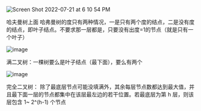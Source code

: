 ![Screen Shot 2022-07-21 at 6 10 54 PM](https://user-images.githubusercontent.com/59748598/180340393-71120fe6-0836-40c3-ba50-d06a96f21621.png)

哈夫曼树上面 哈弗曼树的度只有两种情况，一是只有两个度的结点，二是没有度的结点，即叶子结点。不要求那一层都是，只要没有出度=1的节点（就是只有一个叶子）

![image](https://user-images.githubusercontent.com/59748598/180340436-f67d65bd-2325-4f0b-b235-f90b3ce13483.png)

满二叉树：一棵树要么是叶子结点（最下面），要么有两个

![image](https://user-images.githubusercontent.com/59748598/180340543-7ac687c2-5aaf-44d6-8bfb-c963905744c8.png)

完全二叉树： 除了最底层节点可能没填满外，其余每层节点数都达到最大值，并且最下面一层的节点都集中在该层最左边的若干位置。若最底层为第 h 层，则该层包含 1~ 2^(h-1)  个节点


